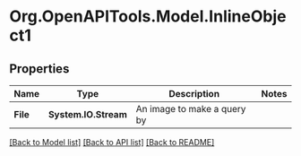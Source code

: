 # Org.OpenAPITools.Model.InlineObject1
## Properties

Name | Type | Description | Notes
------------ | ------------- | ------------- | -------------
**File** | **System.IO.Stream** | An image to make a query by | 

[[Back to Model list]](../README.md#documentation-for-models) [[Back to API list]](../README.md#documentation-for-api-endpoints) [[Back to README]](../README.md)

